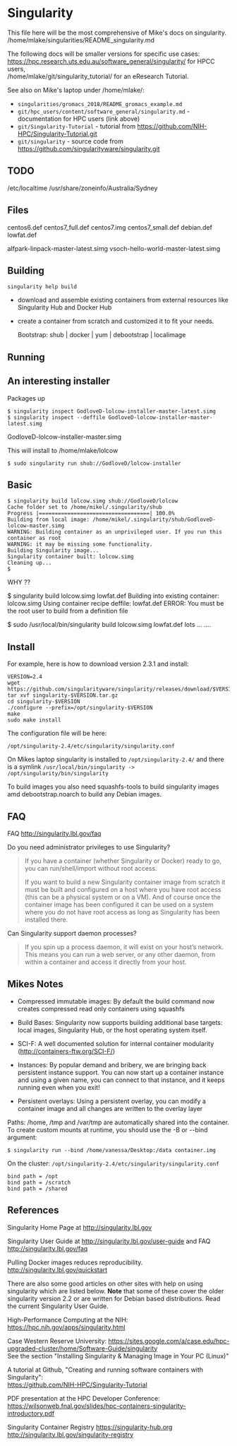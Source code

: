 Singularity
===========

This file here will be the most comprehensive of Mike's docs on singularity.
/home/mlake/singularities/README_singularity.md

The following docs will be smaller versions for specific use cases:  
<https://hpc.research.uts.edu.au/software_general/singularity/> for HPCC users,  
/home/mlake/git/singularity_tutorial/ for an eResearch Tutorial.

See also on Mike's laptop under /home/mlake/: 

  - `singularities/gromacs_2018/README_gromacs_example.md` 
  - `git/hpc_users/content/software_general/singularity.md` - documentation for HPC users (link above)
  - `git/Singularity-Tutorial` - tutorial from <https://github.com/NIH-HPC/Singularity-Tutorial.git>
  - `git/singularity` - source code from <https://github.com/singularityware/singularity.git>
  

TODO
----

/etc/localtime
/usr/share/zoneinfo/Australia/Sydney

Files
-----

centos6.def
centos7_full.def
centos7.img
centos7_small.def
debian.def
lowfat.def

alfpark-linpack-master-latest.simg
vsoch-hello-world-master-latest.simg


Building
--------
    
    singularity help build

 - download and assemble existing containers from external resources like Singularity Hub and Docker Hub
 - create a container from scratch and customized it to fit your needs.

    Bootstrap: shub | docker | yum | debootstrap | localimage


Running
-------

## An interesting installer

Packages up 

    $ singularity inspect GodloveD-lolcow-installer-master-latest.simg
    $ singularity inspect --deffile GodloveD-lolcow-installer-master-latest.simg

GodloveD-lolcow-installer-master.simg

This will install to /home/mlake/lolcow

    $ sudo singularity run shub://GodloveD/lolcow-installer

## Basic 


    $ singularity build lolcow.simg shub://GodloveD/lolcow
    Cache folder set to /home/mikel/.singularity/shub
    Progress |===================================| 100.0%
    Building from local image: /home/mikel/.singularity/shub/GodloveD-lolcow-master.simg
    WARNING: Building container as an unprivileged user. If you run this container as root
    WARNING: it may be missing some functionality.
    Building Singularity image...
    Singularity container built: lolcow.simg
    Cleaning up...
    $

WHY ??

$ singularity build lolcow.simg lowfat.def
Building into existing container: lolcow.simg
Using container recipe deffile: lowfat.def
ERROR: You must be the root user to build from a definition file


$ sudo /usr/local/bin/singularity build lolcow.simg lowfat.def
lots ...
....


Install
-------

For example, here is how to download version 2.3.1 and install:

    VERSION=2.4
    wget https://github.com/singularityware/singularity/releases/download/$VERSION/singularity-$VERSION.tar.gz
    tar xvf singularity-$VERSION.tar.gz
    cd singularity-$VERSION
    ./configure --prefix=/opt/singularity-$VERSION
    make
    sudo make install

The configuration file will be here:

    /opt/singularity-2.4/etc/singularity/singularity.conf

On Mikes laptop singularity is installed to `/opt/singularity-2.4/` and there is a
symlink `/usr/local/bin/singularity -> /opt/singularity/bin/singularity`

To build images you also need squashfs-tools to build singularity images amd 
debootstrap.noarch to build any Debian images.


FAQ
---

FAQ <http://singularity.lbl.gov/faq>

Do you need administrator privileges to use Singularity?

> If you have a container (whether Singularity or Docker) ready to go, you can
> run/shell/import without root access.
>
> If you want to build a new Singularity container image from scratch it must be
> built and configured on a host where you have root access (this can be a
> physical system or on a VM). And of course once the container image has been
> configured it can be used on a system where you do not have root access as long
> as Singularity has been installed there.

Can Singularity support daemon processes?

> If you spin up a process daemon, it will exist on your host’s network. 
> This means you can run a web server, or any other daemon, from within 
> a container and access it directly from your host.


Mikes Notes
-----------

 - Compressed immutable images: By default the build command now creates
   compressed read only containers using squashfs

 - Build Bases: Singularity now supports building additional base targets: 
   local images, Singularity Hub, or the host operating system itself.

 - SCI-F: A well documented solution for internal container modularity
   (<http://containers-ftw.org/SCI-F/>)

 - Instances: By popular demand and bribery, we are bringing back persistent
   instance support. You can now start up a container instance and using a
   given name, you can connect to that instance, and it keeps running even when
   you exit!

 - Persistent overlays: Using a persistent overlay, you can modify a container
   image and all changes are written to the overlay layer

Paths: /home, /tmp and /var/tmp are automatically shared into the container.
To create custom mounts at runtime, you should use the -B or --bind argument:

    $ singularity run --bind /home/vanessa/Desktop:/data container.img

On the cluster: `/opt/singularity-2.4/etc/singularity/singularity.conf`

    bind path = /opt
    bind path = /scratch
    bind path = /shared



References
----------

Singularity Home Page at <http://singularity.lbl.gov>

Singularity User Guide at <http://singularity.lbl.gov/user-guide> and 
FAQ <http://singularity.lbl.gov/faq>

Pulling Docker images reduces reproducibility.
<http://singularity.lbl.gov/quickstart>

There are also some good articles on other sites with help on using singularity
which are listed below. **Note** that some of these cover the older singularity version 2.2 or 
are written for Debian based distributions. Read the current Singularity User Guide.

High-Performance Computing at the NIH: 
<https://hpc.nih.gov/apps/singularity.html>

Case Western Reserve University: 
<https://sites.google.com/a/case.edu/hpc-upgraded-cluster/home/Software-Guide/singularity>   
See the section "Installing Singularity & Managing Image in Your PC (Linux)"

A tutorial at Github, "Creating and running software containers with Singularity":  
<https://github.com/NIH-HPC/Singularity-Tutorial>

PDF presentation at the HPC Developer Conference:  
<https://wilsonweb.fnal.gov/slides/hpc-containers-singularity-introductory.pdf>

Singularity Container Registry
<https://singularity-hub.org>
<http://singularity.lbl.gov/singularity-registry>


